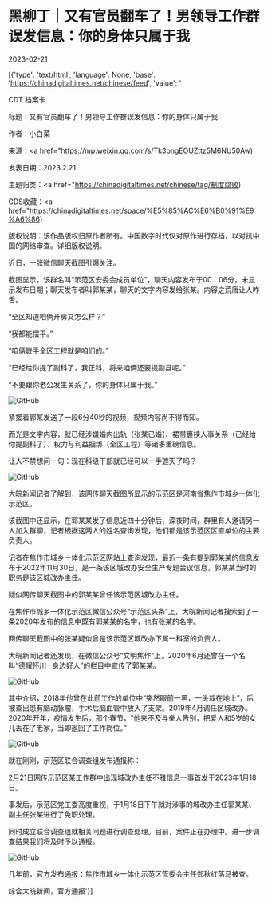 # 黑柳丁｜又有官员翻车了！男领导工作群误发信息：你的身体只属于我

2023-02-21

[{'type': 'text/html', 'language': None, 'base': 'https://chinadigitaltimes.net/chinese/feed', 'value': '

CDT 档案卡

标题：又有官员翻车了！男领导工作群误发信息：你的身体只属于我

作者：小白菜

来源：<a href="https://mp.weixin.qq.com/s/Tk3bngEOUZttz5M6NU50Aw)

发表日期：2023.2.21

主题归类：<a href="https://chinadigitaltimes.net/chinese/tag/制度腐败)

CDS收藏：<a href="https://chinadigitaltimes.net/space/%E5%85%AC%E6%B0%91%E9%A6%86)

版权说明：该作品版权归原作者所有。中国数字时代仅对原作进行存档，以对抗中国的网络审查。详细版权说明。





近日，一张微信聊天截图引爆关注。

截图显示，该群名叫“示范区安委会成员单位”，聊天内容发布于00：06分，未显示发布日期；聊天发布者叫郭某某，聊天的文字内容发给张某。内容之荒唐让人咋舌。

“全区知道咱俩开房又怎么样？”

“我都能摆平。”

“咱俩联手全区工程就是咱们的。”

“已经给你提了副科了，我正科，将来咱俩还要提副县呢。”

“不要跟你老公发生关系了，你的身体只属于我。”

![GitHub](https://chinadigitaltimes.net/chinese/files/2023/02/image-1676978478415.png)

紧接着郭某发送了一段6分40秒的视频，视频内容尚不得而知。

而光是文字内容，就已经涉嫌婚内出轨（张某已婚）、裙带裹挟人事关系（已经给你提副科了）、权力与利益捆绑（全区工程）等诸多重磅信息。

让人不禁想问一句：现在科级干部就已经可以一手遮天了吗？

![GitHub](https://chinadigitaltimes.net/chinese/files/2023/02/post-693181-63f4a9bf51639.)

大皖新闻记者了解到，该网传聊天截图所显示的示范区是河南省焦作市城乡一体化示范区。

该截图中还显示，在郭某某发了信息近四十分钟后，深夜时间，群里有人邀请另一人加入群聊，记者根据这两人的姓名查询发现，他们都是该示范区区直单位的主要负责人。

记者在焦作市城乡一体化示范区网站上查询发现，最近一条有提到郭某某的信息发布于2022年11月30日，是一条该区城改办安全生产专题会议信息，郭某某当时的职务是该区城改办主任。

疑似网传聊天截图中的郭某某曾任该示范区城改办主任。

在焦作市城乡一体化示范区微信公众号“示范区头条”上，大皖新闻记者搜索到了一条2020年发布的信息中既有郭某某的名字，也有张某的名字。

网传聊天截图中的张某疑似曾是该示范区城改办下属一科室的负责人。

大皖新闻记者还发现，在微信公众号“文明焦作”上，2020年6月还曾在一个名叫“德耀怀川 · 身边好人”的栏目中宣传了郭某某。

![GitHub](https://chinadigitaltimes.net/chinese/files/2023/02/post-693181-63f4a9bf76a10.png)

其中介绍，2018年他曾在此前工作的单位中“突然眼前一黑，一头栽在地上”，后被查出患有脑动脉瘤，手术后脑血管中放入了支架。2019年4月调任区城改办。2020年开年，疫情发生后，那个春节，“他来不及与亲人告别，把爱人和5岁的女儿丢在了老家，当即返回了工作岗位。”

![GitHub](https://chinadigitaltimes.net/chinese/files/2023/02/post-693181-63f4a9bf8577b.)

就在刚刚，示范区联合调查组发布通报称：

2月21日网传示范区某工作群中出现城改办主任不雅信息一事首发于2023年1月18日。

事发后，示范区党工委高度重视，于1月18日下午就对涉事的城改办主任郭某某、副主任张某进行了免职处理。

同时成立联合调查组就相关问题进行调查处理。目前，案件正在办理中。进一步调查结果我们将及时予以通报。

![GitHub](https://chinadigitaltimes.net/chinese/files/2023/02/post-693181-63f4a9bf8eeb3.)

几年前，官方发布通报：焦作市城乡一体化示范区管委会主任郑秋红落马被查。

综合大皖新闻，官方通报'}]